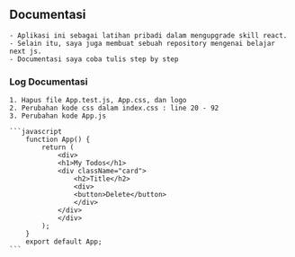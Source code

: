 ## Documentasi 
    - Aplikasi ini sebagai latihan pribadi dalam mengupgrade skill react.
    - Selain itu, saya juga membuat sebuah repository mengenai belajar next js. 
    - Documentasi saya coba tulis step by step

### Log Documentasi
    1. Hapus file App.test.js, App.css, dan logo
    2. Perubahan kode css dalam index.css : line 20 - 92
    3. Perubahan kode App.js

    ```javascript
        function App() {
            return (
                <div>
                <h1>My Todos</h1>
                <div className="card">
                    <h2>Title</h2>
                    <div>
                    <button>Delete</button>
                    </div>
                </div>
                </div>
            );
        }
        export default App;
    ```